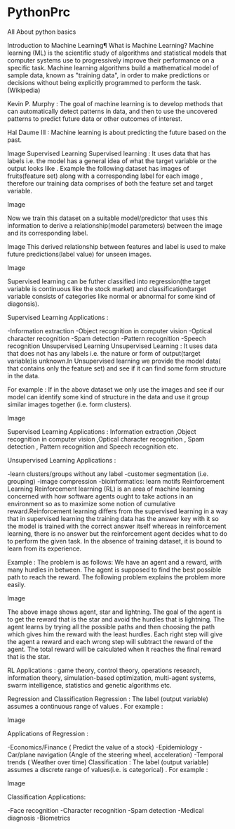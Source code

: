 # PythonPrc
All About python basics

Introduction to Machine Learning¶
What is Machine Learning?
Machine learning (ML) is the scientific study of algorithms and statistical models that computer systems use to progressively improve their performance on a specific task. Machine learning algorithms build a mathematical model of sample data, known as "training data", in order to make predictions or decisions without being explicitly programmed to perform the task.(Wikipedia)

Kevin P. Murphy :
The goal of machine learning is to develop methods that can automatically detect patterns in data, and then to use the uncovered patterns to predict future data or other outcomes of interest.

Hal Daume III :
Machine learning is about predicting the future based on the past.

Image
Supervised Learning
Supervised learning : It uses data that has labels i.e. the model has a general idea of what the target variable or the output looks like . Example the following dataset has images of fruits(feature set) along with a corresponding label for each image , therefore our training data comprises of both the feature set and target variable.

Image

Now we train this dataset on a suitable model/predictor that uses this information to derive a relationship(model parameters) between the image and its corresponding label.

Image
This derived relationship between features and label is used to make future predictions(label value) for unseen images.

Image

Supervised learning can be futher classified into regression(the target variable is continuous like the stock market) and classification(target variable consists of categories like normal or abnormal for some kind of diagonsis).

Supervised Learning Applications :

-Information extraction
-Object recognition in computer vision
-Optical character recognition
-Spam detection
-Pattern recognition
-Speech recognition
Unsupervised Learning
Unsupervised Learning : It uses data that does not has any labels i.e. the nature or form of output(target variable)is unknown.In Unsupervised learning we provide the model data( that contains only the feature set) and see if it can find some form structure in the data.

For example : If in the above dataset we only use the images and see if our model can identify some kind of structure in the data and use it group similar images together (i.e. form clusters).

Image

Supervised Learning Applications : Information extraction ,Object recognition in computer vision ,Optical character recognition , Spam detection , Pattern recognition and Speech recognition etc.

Unsupervised Learning Applications :

-learn clusters/groups without any label
-customer segmentation (i.e. grouping)
-image compression
-bioinformatics: learn motifs
Reinforcement Learning
Reinforcement learning (RL) is an area of machine learning concerned with how software agents ought to take actions in an environment so as to maximize some notion of cumulative reward.Reinforcement learning differs from the supervised learning in a way that in supervised learning the training data has the answer key with it so the model is trained with the correct answer itself whereas in reinforcement learning, there is no answer but the reinforcement agent decides what to do to perform the given task. In the absence of training dataset, it is bound to learn from its experience.

Example : The problem is as follows: We have an agent and a reward, with many hurdles in between. The agent is supposed to find the best possible path to reach the reward. The following problem explains the problem more easily.

Image

The above image shows agent, star and lightning. The goal of the agent is to get the reward that is the star and avoid the hurdles that is lightning. The agent learns by trying all the possible paths and then choosing the path which gives him the reward with the least hurdles. Each right step will give the agent a reward and each wrong step will subtract the reward of the agent. The total reward will be calculated when it reaches the final reward that is the star.

RL Applications : game theory, control theory, operations research, information theory, simulation-based optimization, multi-agent systems, swarm intelligence, statistics and genetic algorithms etc.

Regression and Classification
Regression : The label (output variable) assumes a continuous range of values . For example :

Image

Applications of Regression :

-Economics/Finance ( Predict the value of a stock)
-Epidemiology
-Car/plane navigation (Angle of the steering wheel, acceleration)
-Temporal trends ( Weather over time)
Classification : The label (output variable) assumes a discrete range of values(i.e. is categorical) . For example :

Image

Classification Applications:

-Face recognition
-Character recognition
-Spam detection
-Medical diagnosis
-Biometrics

